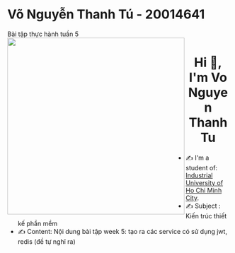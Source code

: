 # Võ Nguyễn Thanh Tú - 20014641 
Bài tập thực hành tuần 5
<img align="left" width="400" src="https://github.githubassets.com/images/modules/profile/profile-first-repo.svg">
<h1 align="center">Hi 👋, I'm Vo Nguyen Thanh Tu</h1>

- ✍ I'm a student of: [Industrial University of Ho Chi Minh City](https://iuh.edu.vn/).
- ✍ Subject : Kiến trúc thiết kế phần mềm
- ✍ Content: Nội dung bài tập week 5: tạo ra các service có sử dụng jwt, redis (đề tự nghĩ ra)
<br />



